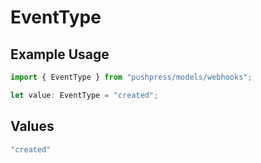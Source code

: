 # EventType

## Example Usage

```typescript
import { EventType } from "pushpress/models/webhooks";

let value: EventType = "created";
```

## Values

```typescript
"created"
```